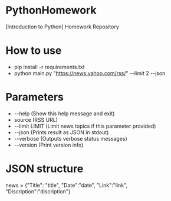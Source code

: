 # PythonHomework
[Introduction to Python] Homework Repository
# How to use
* pip install -r requirements.txt
* python main.py "https://news.yahoo.com/rss/" --limit 2 --json
# Parameters
* --help (Show this help message and exit)
* source (RSS URL)
* --limit LIMIT (Limit news topics if this parameter provided)
* --json (Prints result as JSON in stdout)
* --verbose (Outputs verbose status messages)
* --version (Print version info)
# JSON structure
news = {"Title": "title", "Date":"date", "Link":"link", "Discription":"discription"}